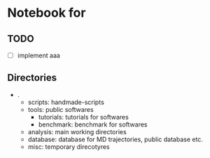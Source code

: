 # Notebook for


## TODO
- [ ] implement aaa

## Directories
- .
  - scripts: handmade-scripts
  - tools: public softwares
    - tutorials: tutorials for softwares
    - benchmark: benchmark for softwares
  - analysis: main working directories
  - database: database for MD trajectories, public database etc.
  - misc: temporary direcotyres
